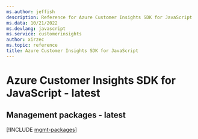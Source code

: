 ```yaml
---
ms.author: jeffish
description: Reference for Azure Customer Insights SDK for JavaScript
ms.data: 10/21/2022
ms.devlang: javascript
ms.service: customerinsights
author: xirzec
ms.topic: reference
title: Azure Customer Insights SDK for JavaScript
---
```

# Azure Customer Insights SDK for JavaScript - latest

## Management packages - latest
[!INCLUDE [mgmt-packages](customer-insights-mgmt-index.md)]